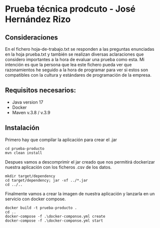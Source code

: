 # Prueba técnica prodcuto - José Hernández Rizo

## Consideraciones
En el fichero hoja-de-trabajo.txt se responden a las preguntas enunciadas en la hoja prueba.txt y también se realizan 
diversas aclaraciones que considero importantes a la hora de evaluar una prueba como esta. Mi intención es 
que la persona que lea este fichero pueda ver que razonamientos he seguido a la hora de programar para ver si
estos son compatibles con la cultura y estándares de programación de la empresa.

## Requisitos necesarios:
- Java version 17
- Docker
- Maven v.3.8 / v.3.9 

## Instalación

Primero hay que compilar la aplicación para crear el .jar

```
cd prueba-producto
mvn clean install
```

Despues vamos a descomprimir el jar creado que nos permitirá dockerizar nuestra aplicación con los ficheros .csv de los datos.

```
mkdir target/dependency
cd target/dependency; jar -xf ../*.jar
cd ../..
```
Finalmente vamos a crear la imagen de nuestra aplicación y lanzarla en un servicio con docker compose.
```
docker build -t prueba-producto .
cd ..
docker-compose -f .\docker-componse.yml create
docker-compose -f .\docker-componse.yml start
```